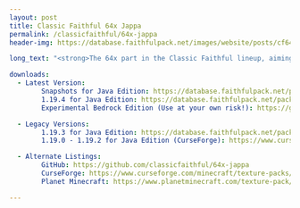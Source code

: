 ```yaml
---
layout: post
title: Classic Faithful 64x Jappa
permalink: /classicfaithful/64x-jappa
header-img: https://database.faithfulpack.net/images/website/posts/cf64x/cf64_banner.jpg

long_text: "<strong>The 64x part in the Classic Faithful lineup, aiming to bring back the original painted look of Vattic's Faithful pack.</strong> <br><br>Initially part of the “Emulated Vattic Textures” project, or “EM” for short, this pack was designed to upscale textures to 64x resolution using the stylistic direction of Vattic's original Faithful, to match its look and feel but in a higher resolution. While using textures made for HiTeeN's Faithful 64x (one of the first F64 projects which got discontinued years ago due to a number of factors) early on in its development, it was also inspired by a number of other long discontinued Faithful 64x projects such as Affinite's Faithful and Jea Traditional. Another actively developed Faithful 64x, created more recently, was also based on a very different set of principles, and as a result had a very different look and feel compared to Vattic's original Faithful. This left some people wondering about what happened to the classic, “painted” look. <br><br>Now, this “painted” look is back, in 64x and with the new Minecraft textures.<br><br>[NOTE: Missing textures will be present, as the pack is not complete. In addition, Bedrock edition is in early development and is likely to be broken!]"

downloads:
  - Latest Version:
        Snapshots for Java Edition: https://database.faithfulpack.net/packs/Classic-64x-Java/Jappa/Classic%20Faithful%2064x%20Jappa%20-%20java-latest.zip
        1.19.4 for Java Edition: https://database.faithfulpack.net/packs/Classic-64x-Java/Jappa/Classic%20Faithful%2064x%20Jappa%20-%201.19.4.zip
        Experimental Bedrock Edition (Use at your own risk!): https://github.com/ClassicFaithful/64x-Jappa-Bedrock/archive/refs/heads/bedrock-latest.zip

  - Legacy Versions:
        1.19.3 for Java Edition: https://database.faithfulpack.net/packs/Classic-64x-Java/Jappa/Classic%20Faithful%2064x%20Jappa%20-%201.19.3.zip
        1.19.0 - 1.19.2 for Java Edition (CurseForge): https://www.curseforge.com/minecraft/texture-packs/classic-faithful-64x/download/4064436

  - Alternate Listings:
        GitHub: https://github.com/classicfaithful/64x-jappa
        CurseForge: https://www.curseforge.com/minecraft/texture-packs/classic-faithful-64x
        Planet Minecraft: https://www.planetminecraft.com/texture-pack/classic-faithful-64x/

---
```

